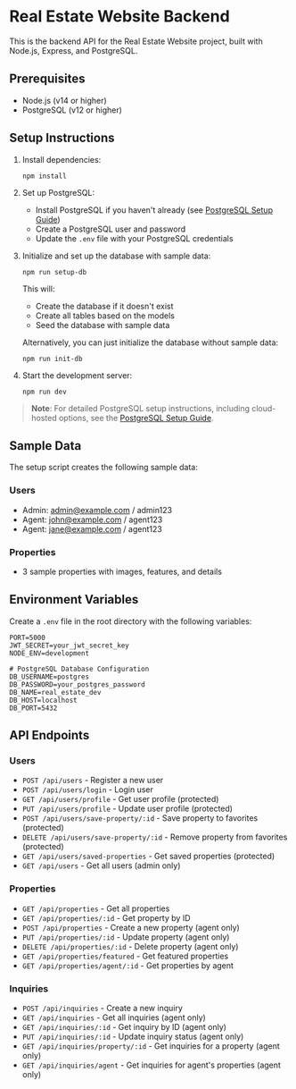 # Real Estate Website Backend

This is the backend API for the Real Estate Website project, built with Node.js, Express, and PostgreSQL.

## Prerequisites

- Node.js (v14 or higher)
- PostgreSQL (v12 or higher)

## Setup Instructions

1. Install dependencies:
   ```
   npm install
   ```

2. Set up PostgreSQL:
   - Install PostgreSQL if you haven't already (see [PostgreSQL Setup Guide](./POSTGRESQL_SETUP.md))
   - Create a PostgreSQL user and password
   - Update the `.env` file with your PostgreSQL credentials

3. Initialize and set up the database with sample data:
   ```
   npm run setup-db
   ```
   This will:
   - Create the database if it doesn't exist
   - Create all tables based on the models
   - Seed the database with sample data

   Alternatively, you can just initialize the database without sample data:
   ```
   npm run init-db
   ```

4. Start the development server:
   ```
   npm run dev
   ```

> **Note**: For detailed PostgreSQL setup instructions, including cloud-hosted options, see the [PostgreSQL Setup Guide](./POSTGRESQL_SETUP.md).

## Sample Data

The setup script creates the following sample data:

### Users
- Admin: admin@example.com / admin123
- Agent: john@example.com / agent123
- Agent: jane@example.com / agent123

### Properties
- 3 sample properties with images, features, and details

## Environment Variables

Create a `.env` file in the root directory with the following variables:

```
PORT=5000
JWT_SECRET=your_jwt_secret_key
NODE_ENV=development

# PostgreSQL Database Configuration
DB_USERNAME=postgres
DB_PASSWORD=your_postgres_password
DB_NAME=real_estate_dev
DB_HOST=localhost
DB_PORT=5432
```

## API Endpoints

### Users
- `POST /api/users` - Register a new user
- `POST /api/users/login` - Login user
- `GET /api/users/profile` - Get user profile (protected)
- `PUT /api/users/profile` - Update user profile (protected)
- `POST /api/users/save-property/:id` - Save property to favorites (protected)
- `DELETE /api/users/save-property/:id` - Remove property from favorites (protected)
- `GET /api/users/saved-properties` - Get saved properties (protected)
- `GET /api/users` - Get all users (admin only)

### Properties
- `GET /api/properties` - Get all properties
- `GET /api/properties/:id` - Get property by ID
- `POST /api/properties` - Create a new property (agent only)
- `PUT /api/properties/:id` - Update property (agent only)
- `DELETE /api/properties/:id` - Delete property (agent only)
- `GET /api/properties/featured` - Get featured properties
- `GET /api/properties/agent/:id` - Get properties by agent

### Inquiries
- `POST /api/inquiries` - Create a new inquiry
- `GET /api/inquiries` - Get all inquiries (agent only)
- `GET /api/inquiries/:id` - Get inquiry by ID (agent only)
- `PUT /api/inquiries/:id` - Update inquiry status (agent only)
- `GET /api/inquiries/property/:id` - Get inquiries for a property (agent only)
- `GET /api/inquiries/agent` - Get inquiries for agent's properties (agent only)
